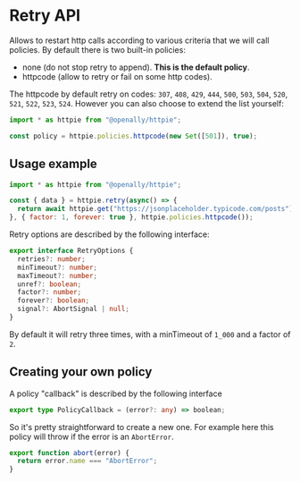 # Retry API

Allows to restart http calls according to various criteria that we will call policies. By default there is two built-in policies:
- none (do not stop retry to append). **This is the default policy**.
- httpcode (allow to retry or fail on some http codes).

The httpcode by default retry on codes: `307`, `408`, `429`, `444`, `500`, `503`, `504`, `520`, `521`, `522`, `523`, `524`. However you can also choose to extend the list yourself:

```js
import * as httpie from "@openally/httpie";

const policy = httpie.policies.httpcode(new Set([501]), true);
```

## Usage example

```js
import * as httpie from "@openally/httpie";

const { data } = httpie.retry(async() => {
  return await httpie.get("https://jsonplaceholder.typicode.com/posts");
}, { factor: 1, forever: true }, httpie.policies.httpcode());
```

Retry options are described by the following interface:
```ts
export interface RetryOptions {
  retries?: number;
  minTimeout?: number;
  maxTimeout?: number;
  unref?: boolean;
  factor?: number;
  forever?: boolean;
  signal?: AbortSignal | null;
}
```

By default it will retry three times, with a minTimeout of `1_000` and a factor of `2`.

## Creating your own policy

A policy "callback" is described by the following interface
```ts
export type PolicyCallback = (error?: any) => boolean;
```

So it's pretty straightforward to create a new one. For example here this policy will throw if the error is an `AbortError`.

```js
export function abort(error) {
  return error.name === "AbortError";
}
```
